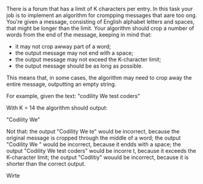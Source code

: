 There is a forum that has a limit of K characters per entry. In this task your job is to implement an algorithm for crompping messages that aare too ong. You're given a message, consisting of English alphabet letters and spaces,
that might be longer than the limit. Your algorithm should crop a number of words from the end of the message, keeping in mind that:
* it may not crop awway part of a word;
* the output message may not end with a space;
* the output message may not exceed the K-character limit;
* the output message should be as long as possible.

This means that, in some cases, the algorithm may need to crop away the entire message, outputting an empty string.

For example, given the text: "codility We test coders"

With K = 14 the algorithm should output:

"Codility We"

Not that: the output "Codility We te" would be incorrect, because the original message is cropped through the middle of a word;
the output "Codility We " would be incorrect, because it endds with a space;
the output "Codility We test coders" would be incorre t, because it exceeds the K-character limit;
the output "Codlitiy" wouuld be incorrect, because it is shorter than the correct output.

Wirte 